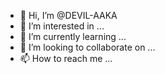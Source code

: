 - 👋 Hi, I’m @DEVIL-AAKA
- 👀 I’m interested in ...
- 🌱 I’m currently learning ...
- 💞️ I’m looking to collaborate on ...
- 📫 How to reach me ...

<!---
DEVIL-AAKA/DEVIL-AAKA is a ✨ special ✨ repository because its `README.md` (this file) appears on your GitHub profile.
You can click the Preview link to take a look at your changes.
--->

